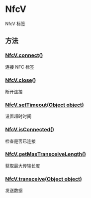 # NfcV

NfcV 标签

## 方法

### [NfcV.connect()](./NfcV.connect.md)

连接 NFC 标签

### [NfcV.close()](./NfcV.close.md)

断开连接

### [NfcV.setTimeout(Object object)](./NfcV.setTimeout.md)

设置超时时间

### [NfcV.isConnected()](./NfcV.isConnected.md)

检查是否已连接

### [NfcV.getMaxTransceiveLength()](./NfcV.getMaxTransceiveLength.md)

获取最大传输长度

### [NfcV.transceive(Object object)](./NfcV.transceive.md)

发送数据